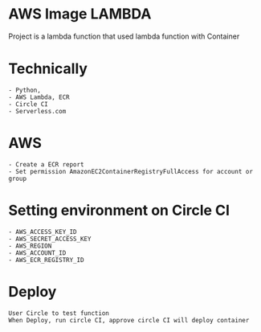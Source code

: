 # AWS Image LAMBDA

Project is a lambda function that used lambda function with Container

# Technically
    - Python,  
    - AWS Lambda, ECR
    - Circle CI
    - Serverless.com

# AWS
    - Create a ECR report
    - Set permission AmazonEC2ContainerRegistryFullAccess for account or group

# Setting environment on Circle CI
    - AWS_ACCESS_KEY_ID
    - AWS_SECRET_ACCESS_KEY
    - AWS_REGION
    - AWS_ACCOUNT_ID
    - AWS_ECR_REGISTRY_ID

# Deploy
    User Circle to test function
    When Deploy, run circle CI, approve circle CI will deploy container